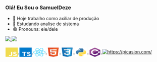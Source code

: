 ### Olá! Eu Sou o SamuelDeze

- 🔭  Hoje trabalho como axiliar de produção
- 🌱 Estudando analise de sistema
- 😄 Pronouns: ele/dele


 <div>
  <a href="https://github.com/SamuelDeze">
  <img height="180em" src="https://github-readme-stats.vercel.app/api?username=SamuelDeze&show_icons=true&theme=dark&include_all_commits=true&count_private=true"/>
  <img height="180em" src="https://github-readme-stats.vercel.app/api/top-langs/?username=SamuelDeze&layout=compact&langs_count=7&theme=dark"/>
</div>
  
  
  
<div style="display: inline_block"><br>
  <img align="center" alt="Rafa-Js" height="30" width="40" src="https://raw.githubusercontent.com/devicons/devicon/master/icons/javascript/javascript-plain.svg">
  <img align="center" alt="Rafa-Ts" height="30" width="40" src="https://raw.githubusercontent.com/devicons/devicon/master/icons/typescript/typescript-plain.svg">
  <img align="center" alt="Rafa-React" height="30" width="40" src="https://raw.githubusercontent.com/devicons/devicon/master/icons/react/react-original.svg">
  <img align="center" alt="Rafa-HTML" height="30" width="40" src="https://raw.githubusercontent.com/devicons/devicon/master/icons/html5/html5-original.svg">
  <img align="center" alt="Rafa-CSS" height="30" width="40" src="https://raw.githubusercontent.com/devicons/devicon/master/icons/css3/css3-original.svg">
  <img align="center" alt="Rafa-Python" height="30" width="40" src="https://raw.githubusercontent.com/devicons/devicon/master/icons/python/python-original.svg">
  <img align="center" alt="Rafa-Csharp" height="30" width="40" src="https://raw.githubusercontent.com/devicons/devicon/master/icons/csharp/csharp-original.svg">
  <img align="right" alt="" src=<a href="https://picasion.com/"><img src="https://i.picasion.com/pic91/bc322969f5d957aaadeac225a1a4e1e3.gif"alt="https://picasion.com/" /></a><br /><a href="https://picasion.com/">
</div>
  
 ##
